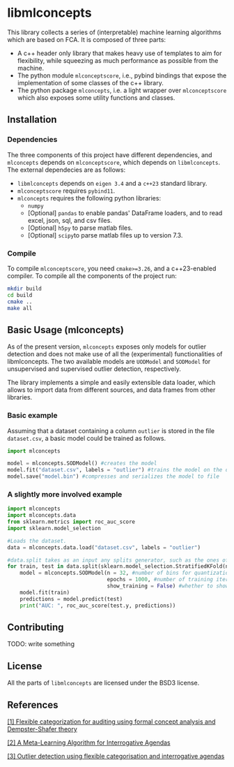 # libmlconcepts

This library collects a series of (interpretable) machine learning algorithms
which are based on FCA. It is composed of three parts:

- A c++ header only library that makes heavy use of templates to aim for flexibility, while squeezing as much performance as possible from the machine.
- The python module `mlconceptscore`, i.e., pybind bindings that expose the implementation of some classes of the c++ library.
- The python package `mlconcepts`, i.e. a light wrapper over `mlconceptscore` which also exposes some utility functions and classes.

## Installation

### Dependencies

The three components of this project have different dependencies, and `mlconcepts`
depends on `mlconceptscore`, which depends on `libmlconcepts`. The external dependecies are as follows:

- `libmlconcepts` depends on `eigen 3.4` and a `c++23` standard library.
- `mlconceptscore` requires `pybind11`.
- `mlconcepts` requires the following python libraries:
	- `numpy`
	- [Optional] `pandas` to enable pandas' DataFrame loaders, and to read excel, json, sql, and csv files.
	- [Optional] `h5py` to parse matlab files.
	- [Optional] `scipy`to parse matlab files up to version 7.3.

### Compile
To compile `mlconceptscore`, you need `cmake>=3.26`, and a c++23-enabled compiler. To compile all the components of the project run:

```bash
mkdir build
cd build
cmake ..
make all
```

## Basic Usage (mlconcepts)

As of the present version, `mlconcepts` exposes only models for outlier detection
and does not make use of all the (experimental) functionalities of libmlconcepts.
The two available models are `UODModel` and `SODModel` for unsupervised and supervised
outlier detection, respectively.

The library implements a simple and easily extensible data loader, which allows
to import data from different sources, and data frames from other libraries.

### Basic example
Assuming that a dataset containing a column `outlier` is stored in the file 
`dataset.csv`, a basic model could be trained as follows.

```python
import mlconcepts

model = mlconcepts.SODModel() #creates the model
model.fit("dataset.csv", labels = "outlier") #trains the model on the dataset
model.save("model.bin") #compresses and serializes the model to file
```

### A slightly more involved example

```python
import mlconcepts
import mlconcepts.data
from sklearn.metrics import roc_auc_score
import sklearn.model_selection

#Loads the dataset.
data = mlconcepts.data.load("dataset.csv", labels = "outlier")

#data.split takes as an input any splits generator, such as the ones of sklearn
for train, test in data.split(sklearn.model_selection.StratifiedKFold(n_splits = 4, shuffle = True)):
	model = mlconcepts.SODModel(n = 32, #number of bins for quantization
                                epochs = 1000, #number of training iterations
                                show_training = False) #whether to show training info
	model.fit(train)
	predictions = model.predict(test)
	print("AUC: ", roc_auc_score(test.y, predictions))
```

## Contributing

TODO: write something

## License
All the parts of `libmlconcepts` are licensed under the BSD3 license.

## References
[[1] Flexible categorization for auditing using formal concept analysis and 
Dempster-Shafer theory](https://arxiv.org/abs/2210.17330)

[[2] A Meta-Learning Algorithm for Interrogative Agendas](https://arxiv.org/abs/2301.01837)

[[3] Outlier detection using flexible categorisation and interrogative agendas](https://www.sciencedirect.com/science/article/pii/S0167923624000290)